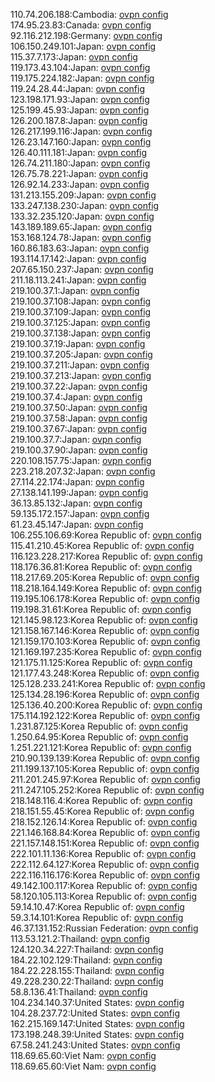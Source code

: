 110.74.206.188:Cambodia: [ovpn config](vpn/110_74_206_188.ovpn)  
174.95.23.83:Canada: [ovpn config](vpn/174_95_23_83.ovpn)  
92.116.212.198:Germany: [ovpn config](vpn/92_116_212_198.ovpn)  
106.150.249.101:Japan: [ovpn config](vpn/106_150_249_101.ovpn)  
115.37.7.173:Japan: [ovpn config](vpn/115_37_7_173.ovpn)  
119.173.43.104:Japan: [ovpn config](vpn/119_173_43_104.ovpn)  
119.175.224.182:Japan: [ovpn config](vpn/119_175_224_182.ovpn)  
119.24.28.44:Japan: [ovpn config](vpn/119_24_28_44.ovpn)  
123.198.171.93:Japan: [ovpn config](vpn/123_198_171_93.ovpn)  
125.199.45.93:Japan: [ovpn config](vpn/125_199_45_93.ovpn)  
126.200.187.8:Japan: [ovpn config](vpn/126_200_187_8.ovpn)  
126.217.199.116:Japan: [ovpn config](vpn/126_217_199_116.ovpn)  
126.23.147.160:Japan: [ovpn config](vpn/126_23_147_160.ovpn)  
126.40.111.181:Japan: [ovpn config](vpn/126_40_111_181.ovpn)  
126.74.211.180:Japan: [ovpn config](vpn/126_74_211_180.ovpn)  
126.75.78.221:Japan: [ovpn config](vpn/126_75_78_221.ovpn)  
126.92.14.233:Japan: [ovpn config](vpn/126_92_14_233.ovpn)  
131.213.155.209:Japan: [ovpn config](vpn/131_213_155_209.ovpn)  
133.247.138.230:Japan: [ovpn config](vpn/133_247_138_230.ovpn)  
133.32.235.120:Japan: [ovpn config](vpn/133_32_235_120.ovpn)  
143.189.189.65:Japan: [ovpn config](vpn/143_189_189_65.ovpn)  
153.168.124.78:Japan: [ovpn config](vpn/153_168_124_78.ovpn)  
160.86.183.63:Japan: [ovpn config](vpn/160_86_183_63.ovpn)  
193.114.17.142:Japan: [ovpn config](vpn/193_114_17_142.ovpn)  
207.65.150.237:Japan: [ovpn config](vpn/207_65_150_237.ovpn)  
211.18.113.241:Japan: [ovpn config](vpn/211_18_113_241.ovpn)  
219.100.37.1:Japan: [ovpn config](vpn/219_100_37_1.ovpn)  
219.100.37.108:Japan: [ovpn config](vpn/219_100_37_108.ovpn)  
219.100.37.109:Japan: [ovpn config](vpn/219_100_37_109.ovpn)  
219.100.37.125:Japan: [ovpn config](vpn/219_100_37_125.ovpn)  
219.100.37.138:Japan: [ovpn config](vpn/219_100_37_138.ovpn)  
219.100.37.19:Japan: [ovpn config](vpn/219_100_37_19.ovpn)  
219.100.37.205:Japan: [ovpn config](vpn/219_100_37_205.ovpn)  
219.100.37.211:Japan: [ovpn config](vpn/219_100_37_211.ovpn)  
219.100.37.213:Japan: [ovpn config](vpn/219_100_37_213.ovpn)  
219.100.37.22:Japan: [ovpn config](vpn/219_100_37_22.ovpn)  
219.100.37.4:Japan: [ovpn config](vpn/219_100_37_4.ovpn)  
219.100.37.50:Japan: [ovpn config](vpn/219_100_37_50.ovpn)  
219.100.37.58:Japan: [ovpn config](vpn/219_100_37_58.ovpn)  
219.100.37.67:Japan: [ovpn config](vpn/219_100_37_67.ovpn)  
219.100.37.7:Japan: [ovpn config](vpn/219_100_37_7.ovpn)  
219.100.37.90:Japan: [ovpn config](vpn/219_100_37_90.ovpn)  
220.108.157.75:Japan: [ovpn config](vpn/220_108_157_75.ovpn)  
223.218.207.32:Japan: [ovpn config](vpn/223_218_207_32.ovpn)  
27.114.22.174:Japan: [ovpn config](vpn/27_114_22_174.ovpn)  
27.138.141.199:Japan: [ovpn config](vpn/27_138_141_199.ovpn)  
36.13.85.132:Japan: [ovpn config](vpn/36_13_85_132.ovpn)  
59.135.172.157:Japan: [ovpn config](vpn/59_135_172_157.ovpn)  
61.23.45.147:Japan: [ovpn config](vpn/61_23_45_147.ovpn)  
106.255.106.69:Korea Republic of: [ovpn config](vpn/106_255_106_69.ovpn)  
115.41.210.45:Korea Republic of: [ovpn config](vpn/115_41_210_45.ovpn)  
116.123.228.217:Korea Republic of: [ovpn config](vpn/116_123_228_217.ovpn)  
118.176.36.81:Korea Republic of: [ovpn config](vpn/118_176_36_81.ovpn)  
118.217.69.205:Korea Republic of: [ovpn config](vpn/118_217_69_205.ovpn)  
118.218.164.149:Korea Republic of: [ovpn config](vpn/118_218_164_149.ovpn)  
119.195.106.178:Korea Republic of: [ovpn config](vpn/119_195_106_178.ovpn)  
119.198.31.61:Korea Republic of: [ovpn config](vpn/119_198_31_61.ovpn)  
121.145.98.123:Korea Republic of: [ovpn config](vpn/121_145_98_123.ovpn)  
121.158.167.146:Korea Republic of: [ovpn config](vpn/121_158_167_146.ovpn)  
121.159.170.103:Korea Republic of: [ovpn config](vpn/121_159_170_103.ovpn)  
121.169.197.235:Korea Republic of: [ovpn config](vpn/121_169_197_235.ovpn)  
121.175.11.125:Korea Republic of: [ovpn config](vpn/121_175_11_125.ovpn)  
121.177.43.248:Korea Republic of: [ovpn config](vpn/121_177_43_248.ovpn)  
125.128.233.241:Korea Republic of: [ovpn config](vpn/125_128_233_241.ovpn)  
125.134.28.196:Korea Republic of: [ovpn config](vpn/125_134_28_196.ovpn)  
125.136.40.200:Korea Republic of: [ovpn config](vpn/125_136_40_200.ovpn)  
175.114.192.122:Korea Republic of: [ovpn config](vpn/175_114_192_122.ovpn)  
1.231.87.125:Korea Republic of: [ovpn config](vpn/1_231_87_125.ovpn)  
1.250.64.95:Korea Republic of: [ovpn config](vpn/1_250_64_95.ovpn)  
1.251.221.121:Korea Republic of: [ovpn config](vpn/1_251_221_121.ovpn)  
210.90.139.139:Korea Republic of: [ovpn config](vpn/210_90_139_139.ovpn)  
211.199.137.105:Korea Republic of: [ovpn config](vpn/211_199_137_105.ovpn)  
211.201.245.97:Korea Republic of: [ovpn config](vpn/211_201_245_97.ovpn)  
211.247.105.252:Korea Republic of: [ovpn config](vpn/211_247_105_252.ovpn)  
218.148.116.4:Korea Republic of: [ovpn config](vpn/218_148_116_4.ovpn)  
218.151.55.45:Korea Republic of: [ovpn config](vpn/218_151_55_45.ovpn)  
218.152.126.14:Korea Republic of: [ovpn config](vpn/218_152_126_14.ovpn)  
221.146.168.84:Korea Republic of: [ovpn config](vpn/221_146_168_84.ovpn)  
221.157.148.151:Korea Republic of: [ovpn config](vpn/221_157_148_151.ovpn)  
222.101.11.136:Korea Republic of: [ovpn config](vpn/222_101_11_136.ovpn)  
222.112.64.127:Korea Republic of: [ovpn config](vpn/222_112_64_127.ovpn)  
222.116.116.176:Korea Republic of: [ovpn config](vpn/222_116_116_176.ovpn)  
49.142.100.117:Korea Republic of: [ovpn config](vpn/49_142_100_117.ovpn)  
58.120.105.113:Korea Republic of: [ovpn config](vpn/58_120_105_113.ovpn)  
59.14.10.47:Korea Republic of: [ovpn config](vpn/59_14_10_47.ovpn)  
59.3.14.101:Korea Republic of: [ovpn config](vpn/59_3_14_101.ovpn)  
46.37.131.152:Russian Federation: [ovpn config](vpn/46_37_131_152.ovpn)  
113.53.121.2:Thailand: [ovpn config](vpn/113_53_121_2.ovpn)  
124.120.34.227:Thailand: [ovpn config](vpn/124_120_34_227.ovpn)  
184.22.102.129:Thailand: [ovpn config](vpn/184_22_102_129.ovpn)  
184.22.228.155:Thailand: [ovpn config](vpn/184_22_228_155.ovpn)  
49.228.230.22:Thailand: [ovpn config](vpn/49_228_230_22.ovpn)  
58.8.136.41:Thailand: [ovpn config](vpn/58_8_136_41.ovpn)  
104.234.140.37:United States: [ovpn config](vpn/104_234_140_37.ovpn)  
104.28.237.72:United States: [ovpn config](vpn/104_28_237_72.ovpn)  
162.215.169.147:United States: [ovpn config](vpn/162_215_169_147.ovpn)  
173.198.248.39:United States: [ovpn config](vpn/173_198_248_39.ovpn)  
67.58.241.243:United States: [ovpn config](vpn/67_58_241_243.ovpn)  
118.69.65.60:Viet Nam: [ovpn config](vpn/118_69_65_60.ovpn)  
118.69.65.60:Viet Nam: [ovpn config](vpn/118_69_65_60.ovpn)  
